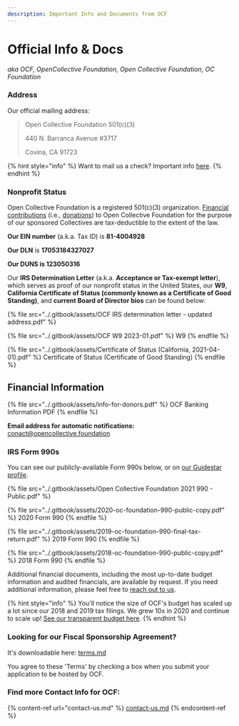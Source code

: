 ```yaml
---
description: Important Info and Documents from OCF
---
```


# Official Info & Docs

_aka OCF, OpenCollective Foundation, Open Collective Foundation, OC Foundation_

### Address

Our official mailing address:

> Open Collective Foundation 501(c)(3)
>
> 440 N. Barranca Avenue #3717
>
> Covina, CA 91723

{% hint style="info" %}
Want to mail us a check? Important info [here](https://docs.opencollective.foundation/how-it-works/financial-contributions/checks).
{% endhint %}

### Nonprofit Status

Open Collective Foundation is a registered 501(c)(3) organization. [Financial contributions](https://docs.opencollective.foundation/how-it-works/financial-contributions) (i.e., [donations](https://docs.opencollective.foundation/about/these-docs)) to Open Collective Foundation for the purpose of our sponsored Collectives are tax-deductible to the extent of the law.

**Our EIN number** (a.k.a. Tax ID) is **81-4004928**

**Our DLN** is **17053184327027**

**Our DUNS is 123050316**

Our **IRS Determination Letter** (a.k.a. **Acceptance or Tax-exempt letter**), which serves as proof of our nonprofit status in the United States, our **W9**, **California Certificate of Status (commonly known as a Certificate of Good Standing)**, and **current Board of Director bios** can be found below:

{% file src="../.gitbook/assets/OCF IRS determination letter - updated address.pdf" %}

{% file src="../.gitbook/assets/OCF W9 2023-01.pdf" %}
W9
{% endfile %}

{% file src="../.gitbook/assets/Certificate of Status (California, 2021-04-01).pdf" %}
Certificate of Status (Certificate of Good Standing)
{% endfile %}



## ​Financial Information

{% file src="../.gitbook/assets/info-for-donors.pdf" %}
OCF Banking Information PDF
{% endfile %}

**Email address for automatic notifications:** conact@opencollective.foundation

### IRS Form 990s

You can see our publicly-available Form 990s below, or on [our Guidestar profile](https://www.guidestar.org/profile/81-4004928).

{% file src="../.gitbook/assets/Open Collective Foundation 2021 990 - Public.pdf" %}

{% file src="../.gitbook/assets/2020-oc-foundation-990-public-copy.pdf" %}
2020 Form 990
{% endfile %}

{% file src="../.gitbook/assets/2019-oc-foundation-990-final-tax-return.pdf" %}
2019 Form 990
{% endfile %}

{% file src="../.gitbook/assets/2018-oc-foundation-990-public-copy.pdf" %}
2018 Form 990
{% endfile %}

Additional financial documents, including the most up-to-date budget information and audited financials, are available by request. If you need additional information, please feel free to [reach out to us](mailto:contact@opencollective.com).

{% hint style="info" %}
You'll notice the size of OCF's budget has scaled up a lot since our 2018 and 2019 tax filings. We grew 10x in 2020 and continue to scale up! [See our transparent budget here](https://opencollective.com/foundation#category-BUDGET).
{% endhint %}

### Looking for our Fiscal Sponsorship Agreement?

It's downloadable here: [terms.md](../getting-started/terms.md "mention")

You agree to these 'Terms' by checking a box when you submit your application to be hosted by OCF.

### Find more Contact Info for OCF:

{% content-ref url="contact-us.md" %}
[contact-us.md](contact-us.md)
{% endcontent-ref %}
